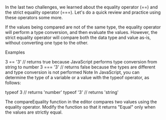 In the last two challenges, we learned about the equality operator (==) and the strict equality operator (===). Let's do a quick review and practice using these operators some more.

If the values being compared are not of the same type, the equality operator will perform a type conversion, and then evaluate the values. However, the strict equality operator will compare both the data type and value as-is, without converting one type to the other.

Examples

3 == '3' // returns true because JavaScript performs type conversion from string to number
3 === '3' // returns false because the types are different and type conversion is not performed
Note
In JavaScript, you can determine the type of a variable or a value with the typeof operator, as follows:

typeof 3 // returns 'number'
typeof '3' // returns 'string'

The compareEquality function in the editor compares two values using the equality operator. Modify the function so that it returns "Equal" only when the values are strictly equal.
